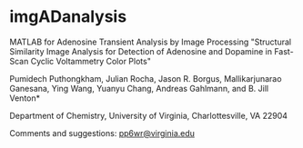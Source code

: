 # imgADanalysis
MATLAB for Adenosine Transient Analysis by Image Processing
"Structural Similarity Image Analysis for Detection of Adenosine and Dopamine in Fast-Scan Cyclic Voltammetry Color Plots"

Pumidech Puthongkham, Julian Rocha, Jason R. Borgus, Mallikarjunarao Ganesana, Ying Wang, Yuanyu Chang, Andreas Gahlmann, and B. Jill Venton*

Department of Chemistry, University of Virginia, Charlottesville, VA 22904

Comments and suggestions: pp6wr@virginia.edu
